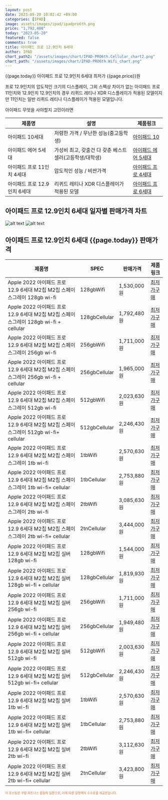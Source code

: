 ```yaml
---
layout: post
date: 2023-05-20 10:02:42 +09:00
categories: [IPAD]
image: assets/images/ipad/ipadpro6th.png
price: "1,792,480"
today: "2023-05-20"
featured: false
comments: true
title: 아이패드 프로 12.9인치 6세대
author: IPAD
chart_path2: "/assets/images/chart/IPAD-PRO6th.Cellular_chart2.png"
chart_path: "/assets/images/chart/IPAD-PRO6th.Wifi_chart.png"
---
```


{{page.today}} 아이패드 프로 12.9인치 6세대 최저가 {{page.price}}원

프로 12.9인치의 압도적인 크기의 디스플레이, 그외 스펙상 차이가 없는 아이패드 프로 11인치와 12.9인치
12.9인치의 경우 리퀴드 레티나 XDR 디스플레이가 적용된 모델이지만
11인치는 일반 리퀴드 레티나 디스플레이가 적용된 모델입니다.

<main>
<P>아이패드 무엇을 사야할지 고민이라면</P>
<table id="rwd-table">
  <thead>
    <tr>
      <th>제품명</th>
      <th>설명</th>
      <th>제품링크</th>
    </tr>
  </thead>
  <tbody>
    <tr>
       <td>아이패드 10세대</td>
       <td>저렴한 가격 / 무난한 성능(중고등학생)</td>
       <td><a href='/APPLE-IPAD-10th/'>아이패드 10</a></td>
    </tr>
    <tr>
       <td>아이패드 에어 5세대</td>
       <td>가성비 최고, 갖출건 다 갖춘 베스트 셀러(고등학생/대학생)</td>
       <td><a href='/APPLE-IPAD-AIR5th/'>아이패드 에어 5세대</a></td>
    </tr>
    <tr>
       <td>아이패드 프로 11인치 4세대</td>
       <td>압도적인 성능 / 비싼가격</td>
       <td><a href='/APPLE-IPAD-PRO4th/'>아이패드 프로 4세대</a></td>
    </tr>
    <tr>
       <td>아이패드 프로 12.9인치 6세대</td>
       <td>리퀴드 레티나 XDR 디스플레이가 적용된 모델</td>
       <td><a href='/APPLE-IPAD-PRO6th/'>아이패드 프로 6세대</a></td>
    </tr>
  </tbody>
</table>
</main>

## 아이패드 프로 12.9인치 6세대 일자별 판매가격 차트
![alt text]({{page.chart_path}} "아이패드 프로 12.9인치 6세대 Wifi 판매가격 차트")
![alt text]({{page.chart_path2}} "아이패드 프로 12.9인치 6세대 Cellular 판매가격 차트")

## 아이패드 프로 12.9인치 6세대 {{page.today}} 판매가격
<main>
<table id="rwd-table-large">
  <thead>
    <tr>
      <th>제품명</th>
      <th>SPEC</th>
      <th>판매가격</th>
      <th>제품링크</th>
    </tr>
  </thead>
  <tbody><tr>
        <td>Apple 2022 아이패드 프로 12.9 6세대 M2칩 M2칩 스페이스그레이 128gb wi-fi</td>
        <td>128gbWifi</td>
        <td>1,530,000원</td>
        <td><a href='https://link.coupang.com/a/SA7lR' target='_blank'>최저가구매</a></td>
        </tr><tr>
        <td>Apple 2022 아이패드 프로 12.9 6세대 M2칩 M2칩 스페이스그레이 128gb wi-fi + cellular</td>
        <td>128gbCellular</td>
        <td>1,792,480원</td>
        <td><a href='https://link.coupang.com/a/SA7pf' target='_blank'>최저가구매</a></td>
        </tr><tr>
        <td>Apple 2022 아이패드 프로 12.9 6세대 M2칩 M2칩 스페이스그레이  256gb wi-fi</td>
        <td>256gbWifi</td>
        <td>1,711,000원</td>
        <td><a href='https://link.coupang.com/a/SA7rK' target='_blank'>최저가구매</a></td>
        </tr><tr>
        <td>Apple 2022 아이패드 프로 12.9 6세대 M2칩 M2칩 스페이스그레이 256gb wi-fi + cellular</td>
        <td>256gbCellular</td>
        <td>1,965,000원</td>
        <td><a href='https://link.coupang.com/a/SA7ut' target='_blank'>최저가구매</a></td>
        </tr><tr>
        <td>Apple 2022 아이패드 프로 12.9 6세대 M2칩 M2칩 스페이스그레이 512gb wi-fi</td>
        <td>512gbWifi</td>
        <td>2,023,630원</td>
        <td><a href='https://link.coupang.com/a/SA7xz' target='_blank'>최저가구매</a></td>
        </tr><tr>
        <td>Apple 2022 아이패드 프로 12.9 6세대 M2칩 M2칩 스페이스그레이 512gb wi-fi+ cellular</td>
        <td>512gbCellular</td>
        <td>2,246,430원</td>
        <td><a href='https://link.coupang.com/a/SA7zR' target='_blank'>최저가구매</a></td>
        </tr><tr>
        <td>Apple 2022 아이패드 프로 12.9 6세대 M2칩 M2칩 스페이스그레이 1tb wi-fi</td>
        <td>1tbWifi</td>
        <td>2,570,630원</td>
        <td><a href='https://link.coupang.com/a/SA7C4' target='_blank'>최저가구매</a></td>
        </tr><tr>
        <td>Apple 2022 아이패드 프로 12.9 6세대 M2칩 M2칩 스페이스그레이 1tb wi-fi+ cellular</td>
        <td>1tbCellular</td>
        <td>2,753,880원</td>
        <td><a href='https://link.coupang.com/a/SA7Fg' target='_blank'>최저가구매</a></td>
        </tr><tr>
        <td>Apple 2022 아이패드 프로 12.9 6세대 M2칩 M2칩 스페이스그레이 2tb wi-fi</td>
        <td>2tbWifi</td>
        <td>3,085,630원</td>
        <td><a href='https://link.coupang.com/a/SA7HT' target='_blank'>최저가구매</a></td>
        </tr><tr>
        <td>Apple 2022 아이패드 프로 12.9 6세대 M2칩 M2칩 스페이스그레이 2tb wi-fi+ cellular</td>
        <td>2tnCellular</td>
        <td>3,444,000원</td>
        <td><a href='https://link.coupang.com/a/SA7Kc' target='_blank'>최저가구매</a></td>
        </tr><tr>
        <td>Apple 2022 아이패드 프로 12.9 6세대 M2칩 M2칩 실버 128gb wi-fi</td>
        <td>128gbWifi</td>
        <td>1,544,000원</td>
        <td><a href='https://link.coupang.com/a/SA7Nm' target='_blank'>최저가구매</a></td>
        </tr><tr>
        <td>Apple 2022 아이패드 프로 12.9 6세대 M2칩 M2칩 실버 128gb wi-fi + cellular</td>
        <td>128gbCellular</td>
        <td>1,819,930원</td>
        <td><a href='https://link.coupang.com/a/SA7PI' target='_blank'>최저가구매</a></td>
        </tr><tr>
        <td>Apple 2022 아이패드 프로 12.9 6세대 M2칩 M2칩 실버  256gb wi-fi</td>
        <td>256gbWifi</td>
        <td>1,711,000원</td>
        <td><a href='https://link.coupang.com/a/SA71N' target='_blank'>최저가구매</a></td>
        </tr><tr>
        <td>Apple 2022 아이패드 프로 12.9 6세대 M2칩 M2칩 실버 256gb wi-fi + cellular</td>
        <td>256gbCellular</td>
        <td>1,949,480원</td>
        <td><a href='https://link.coupang.com/a/SA7UT' target='_blank'>최저가구매</a></td>
        </tr><tr>
        <td>Apple 2022 아이패드 프로 12.9 6세대 M2칩 M2칩 실버 512gb wi-fi</td>
        <td>512gbWifi</td>
        <td>2,003,630원</td>
        <td><a href='https://link.coupang.com/a/SA7XE' target='_blank'>최저가구매</a></td>
        </tr><tr>
        <td>Apple 2022 아이패드 프로 12.9 6세대 M2칩 M2칩 실버 512gb wi-fi+ cellular</td>
        <td>512gbCellular</td>
        <td>2,246,430원</td>
        <td><a href='https://link.coupang.com/a/SA75R' target='_blank'>최저가구매</a></td>
        </tr><tr>
        <td>Apple 2022 아이패드 프로 12.9 6세대 M2칩 M2칩 실버 1tb wi-fi</td>
        <td>1tbWifi</td>
        <td>2,570,630원</td>
        <td><a href='https://link.coupang.com/a/SA774' target='_blank'>최저가구매</a></td>
        </tr><tr>
        <td>Apple 2022 아이패드 프로 12.9 6세대 M2칩 M2칩 실버 1tb wi-fi+ cellular</td>
        <td>1tbCellular</td>
        <td>2,753,880원</td>
        <td><a href='https://link.coupang.com/a/SA8aL' target='_blank'>최저가구매</a></td>
        </tr><tr>
        <td>Apple 2022 아이패드 프로 12.9 6세대 M2칩 M2칩 실버 2tb wi-fi</td>
        <td>2tbWifi</td>
        <td>3,112,630원</td>
        <td><a href='https://link.coupang.com/a/SA8dA' target='_blank'>최저가구매</a></td>
        </tr><tr>
        <td>Apple 2022 아이패드 프로 12.9 6세대 M2칩 M2칩 실버 2tb wi-fi+ cellular</td>
        <td>2tnCellular</td>
        <td>3,423,800원</td>
        <td><a href='https://link.coupang.com/a/SA8f3' target='_blank'>최저가구매</a></td>
        </tr></tbody>
</table>
</main>
<div style="color:#e56a2c;font-size: 0.7em;" >
이 포스팅은 쿠팡 파트너스 활동의 일환으로, 이에 따른 일정액의 수수료를 제공받습니다.
</div>
